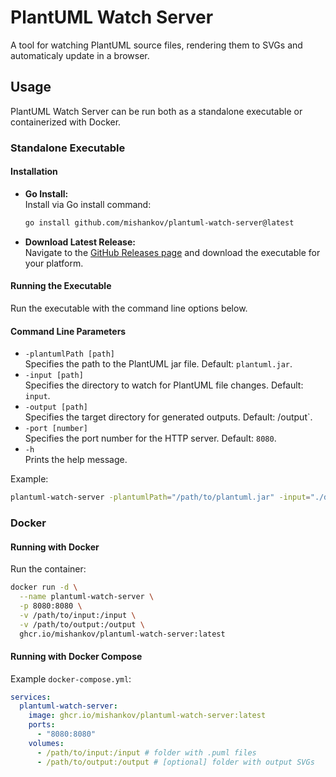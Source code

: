 # PlantUML Watch Server

A tool for watching PlantUML source files, rendering them to SVGs and automaticaly update in a browser.

## Usage

PlantUML Watch Server can be run both as a standalone executable or containerized with Docker.

### Standalone Executable

#### Installation

- **Go Install:**  
  Install via Go install command:
  ```bash
  go install github.com/mishankov/plantuml-watch-server@latest
  ```
- **Download Latest Release:**  
  Navigate to the [GitHub Releases page](https://github.com/mishankov/plantuml-watch-server/releases) and download the executable for your platform.

#### Running the Executable

Run the executable with the command line options below.

#### Command Line Parameters

- `-plantumlPath [path]`  
  Specifies the path to the PlantUML jar file. Default: `plantuml.jar`.
- `-input [path]`  
  Specifies the directory to watch for PlantUML file changes. Default: `input`.
- `-output [path]`  
  Specifies the target directory for generated outputs. Default: /output`.
- `-port [number]`  
  Specifies the port number for the HTTP server. Default: `8080`.
- `-h`  
  Prints the help message.

Example:
```bash
plantuml-watch-server -plantumlPath="/path/to/plantuml.jar" -input="./diagrams" -output="./output" -port=8080
```

### Docker

#### Running with Docker

Run the container:
```bash
docker run -d \
  --name plantuml-watch-server \
  -p 8080:8080 \
  -v /path/to/input:/input \
  -v /path/to/output:/output \
  ghcr.io/mishankov/plantuml-watch-server:latest
```

#### Running with Docker Compose

Example `docker-compose.yml`:
```yaml
services:
  plantuml-watch-server:
    image: ghcr.io/mishankov/plantuml-watch-server:latest
    ports:
      - "8080:8080"
    volumes: 
      - /path/to/input:/input # folder with .puml files
      - /path/to/output:/output # [optional] folder with output SVGs
```
